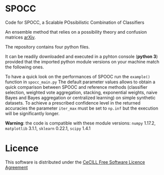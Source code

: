 # SPOCC
Code for SPOCC, a Scalable POssibilistic Combination of Classifiers

An ensemble method that relies on a possibility theory and confusion matrices [arXiv](https://arxiv.org/pdf/1908.06475.pdf).

The repository contains four python files.

It can be readily downloaded and executed in a pyhton console (**python 3**) provided that the imported python module versions on your machine match the following ones. 

To have a quick look on the performances of SPOOC run the `example()` function in `spocc_main.py` The default parameter values allows to obtain a quick comparison between SPOOC and reference methods (classifier selection, weighted vote aggregation, stacking, exponential weights, naive Bayes and Bayes aggregation or centralized learning) on simple synthetic datasets. To achieve a prescribed confidence level in the returned accuracies the parameter `iter_max` must be set to `np.inf` but the execution will be significantly longer.

**Warning**: the code is compatible with these module versions: `numpy` 1.17.2, `matplotlib` 3.1.1, `sklearn` 0.22.1, `scipy` 1.4.1


Licence
=======
This software is distributed under the [CeCILL Free Software Licence Agreement](http://www.cecill.info/licences/Licence_CeCILL_V2-en.html)
